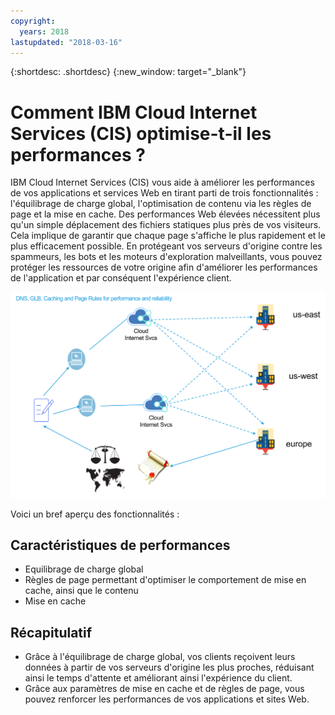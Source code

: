 ```yaml
---
copyright:
  years: 2018
lastupdated: "2018-03-16"
---
```


{:shortdesc: .shortdesc}
{:new_window: target="_blank"}

# Comment IBM Cloud Internet Services (CIS) optimise-t-il les performances ? 

IBM Cloud Internet Services (CIS) vous aide à améliorer les performances de vos applications et services Web en tirant parti de trois fonctionnalités : l'équilibrage de charge global, l'optimisation de contenu via les règles de page et la mise en cache. Des performances Web élevées nécessitent plus qu'un simple déplacement des fichiers statiques plus près de vos visiteurs. Cela implique de garantir que chaque page s'affiche le plus rapidement et le plus efficacement possible. En protégeant vos serveurs d'origine contre les spammeurs, les bots et les moteurs d'exploration malveillants, vous pouvez protéger les ressources de votre origine afin d'améliorer les performances de l'application et par conséquent l'expérience client.

![performance-graphic.png](images/performance-graphic.png)

Voici un bref aperçu des fonctionnalités :

## Caractéristiques de performances

 * Equilibrage de charge global 
 * Règles de page permettant d'optimiser le comportement de mise en cache, ainsi que le contenu
 * Mise en cache

## Récapitulatif

 * Grâce à l'équilibrage de charge global, vos clients reçoivent leurs données à partir de vos serveurs d'origine les plus proches, réduisant ainsi le temps d'attente et améliorant ainsi l'expérience du client.
 * Grâce aux paramètres de mise en cache et de règles de page, vous pouvez renforcer les performances de vos applications et sites Web.
